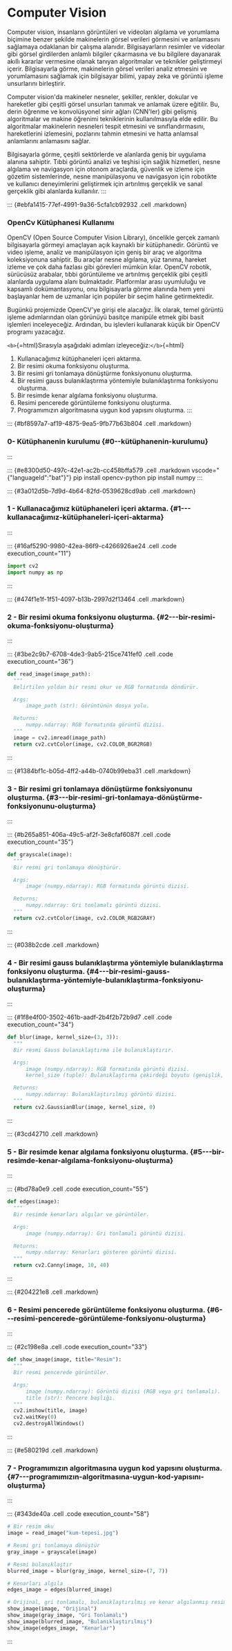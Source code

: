 # Computer Vision

Computer vision, insanların görüntüleri ve videoları algılama ve
yorumlama biçimine benzer şekilde makinelerin görsel verileri görmesini
ve anlamasını sağlamaya odaklanan bir çalışma alanıdır. Bilgisayarların
resimler ve videolar gibi görsel girdilerden anlamlı bilgiler
çıkarmasına ve bu bilgilere dayanarak akıllı kararlar vermesine olanak
tanıyan algoritmalar ve teknikler geliştirmeyi içerir. Bilgisayarla
görme, makinelerin görsel verileri analiz etmesini ve yorumlamasını
sağlamak için bilgisayar bilimi, yapay zeka ve görüntü işleme
unsurlarını birleştirir.

Computer vision\'da makineler nesneler, şekiller, renkler, dokular ve
hareketler gibi çeşitli görsel unsurları tanımak ve anlamak üzere
eğitilir. Bu, derin öğrenme ve konvolüsyonel sinir ağları (CNN\'ler)
gibi gelişmiş algoritmalar ve makine öğrenimi tekniklerinin
kullanılmasıyla elde edilir. Bu algoritmalar makinelerin nesneleri
tespit etmesini ve sınıflandırmasını, hareketlerini izlemesini,
pozlarını tahmin etmesini ve hatta anlamsal anlamlarını anlamasını
sağlar.

Bilgisayarla görme, çeşitli sektörlerde ve alanlarda geniş bir uygulama
alanına sahiptir. Tıbbi görüntü analizi ve teşhisi için sağlık
hizmetleri, nesne algılama ve navigasyon için otonom araçlarda, güvenlik
ve izleme için gözetim sistemlerinde, nesne manipülasyonu ve navigasyon
için robotikte ve kullanıcı deneyimlerini geliştirmek için artırılmış
gerçeklik ve sanal gerçeklik gibi alanlarda kullanılır.
:::

::: {#ebfa1415-77ef-4991-9a36-5cfa1cb92932 .cell .markdown}
### OpenCv Kütüphanesi Kullanımı

OpenCV (Open Source Computer Vision Library), öncelikle gerçek zamanlı
bilgisayarla görmeyi amaçlayan açık kaynaklı bir kütüphanedir. Görüntü
ve video işleme, analiz ve manipülasyon için geniş bir araç ve algoritma
koleksiyonuna sahiptir. Bu araçlar nesne algılama, yüz tanıma, hareket
izleme ve çok daha fazlası gibi görevleri mümkün kılar. OpenCV robotik,
sürücüsüz arabalar, tıbbi görüntüleme ve artırılmış gerçeklik gibi
çeşitli alanlarda uygulama alanı bulmaktadır. Platformlar arası
uyumluluğu ve kapsamlı dokümantasyonu, onu bilgisayarla görme alanında
hem yeni başlayanlar hem de uzmanlar için popüler bir seçim haline
getirmektedir.

Bugünkü projemizde OpenCV\'ye girişi ele alacağız. İlk olarak, temel
görüntü işleme adımlarından olan görünüyü basitçe manipüle etmek gibi
basit işlemleri inceleyeceğiz. Ardından, bu işlevleri kullanarak küçük
bir OpenCV programı yazacağız.

`<b>`{=html}Sırasıyla aşağıdaki adımları izleyeceğiz:`</b>`{=html}

1.  Kullanacağımız kütüphaneleri içeri aktarma.
2.  Bir resimi okuma fonksiyonu oluşturma.
3.  Bir resimi gri tonlamaya dönüştürme fonksiyonunu oluşturma.
4.  Bir resimi gauss bulanıklaştırma yöntemiyle bulanıklaştırma
    fonksiyonu oluşturma.
5.  Bir resimde kenar algılama fonksiyonu oluşturma.
6.  Resimi pencerede görüntüleme fonksiyonu oluşturma.
7.  Programımızın algoritmasına uygun kod yapısını oluşturma.
:::

::: {#bf8597a7-af19-4875-9ea5-9fb77b63b804 .cell .markdown}
### 0- Kütüphanenin kurulumu {#0--kütüphanenin-kurulumu}
:::

::: {#e8300d50-497c-42e1-ac2b-cc458bffa579 .cell .markdown vscode="{\"languageId\":\"bat\"}"}
pip install opencv-python pip install numpy
:::

::: {#3a012d5b-7d9d-4b64-82fd-0539628cd9ab .cell .markdown}
### 1 - Kullanacağımız kütüphaneleri içeri aktarma. {#1---kullanacağımız-kütüphaneleri-içeri-aktarma}
:::

::: {#16af5290-9980-42ea-86f9-c4266926ae24 .cell .code execution_count="11"}
``` python
import cv2
import numpy as np
```
:::

::: {#474f1e1f-1f51-4097-b13b-2997d2f13464 .cell .markdown}
### 2 - Bir resimi okuma fonksiyonu oluşturma. {#2---bir-resimi-okuma-fonksiyonu-oluşturma}
:::

::: {#3be2c9b7-6708-4de3-9ab5-215ce741fef0 .cell .code execution_count="36"}
``` python
def read_image(image_path):
  """
  Belirtilen yoldan bir resmi okur ve RGB formatında döndürür.

  Args:
      image_path (str): Görüntünün dosya yolu.

  Returns:
      numpy.ndarray: RGB formatında görüntü dizisi.
  """
  image = cv2.imread(image_path)
  return cv2.cvtColor(image, cv2.COLOR_BGR2RGB)
```
:::

::: {#1384bf1c-b05d-4ff2-a44b-0740b99eba31 .cell .markdown}
### 3 - Bir resimi gri tonlamaya dönüştürme fonksiyonunu oluşturma. {#3---bir-resimi-gri-tonlamaya-dönüştürme-fonksiyonunu-oluşturma}
:::

::: {#b265a851-406a-49c5-af2f-3e8cfaf6087f .cell .code execution_count="35"}
``` python
def grayscale(image):
  """
  Bir resmi gri tonlamaya dönüştürür.

  Args:
      image (numpy.ndarray): RGB formatında görüntü dizisi.

  Returns:
      numpy.ndarray: Gri tonlamalı görüntü dizisi.
  """
  return cv2.cvtColor(image, cv2.COLOR_RGB2GRAY)
```
:::

::: {#038b2cde .cell .markdown}
### 4 - Bir resimi gauss bulanıklaştırma yöntemiyle bulanıklaştırma fonksiyonu oluşturma. {#4---bir-resimi-gauss-bulanıklaştırma-yöntemiyle-bulanıklaştırma-fonksiyonu-oluşturma}
:::

::: {#1f8e4f00-3502-461b-aadf-2b4f2b72b9d7 .cell .code execution_count="34"}
``` python
def blur(image, kernel_size=(3, 3)):
  """
  Bir resmi Gauss bulanıklaştırma ile bulanıklaştırır.

  Args:
      image (numpy.ndarray): RGB formatında görüntü dizisi.
      kernel_size (tuple): Bulanıklaştırma çekirdeği boyutu (genişlik, yükseklik).

  Returns:
      numpy.ndarray: Bulanıklaştırılmış görüntü dizisi.
  """
  return cv2.GaussianBlur(image, kernel_size, 0)
```
:::

::: {#3cd42710 .cell .markdown}
### 5 - Bir resimde kenar algılama fonksiyonu oluşturma. {#5---bir-resimde-kenar-algılama-fonksiyonu-oluşturma}
:::

::: {#bd78a0e9 .cell .code execution_count="55"}
``` python
def edges(image):
  """
  Bir resimde kenarları algılar ve görüntüler.

  Args:
      image (numpy.ndarray): Gri tonlamalı görüntü dizisi.

  Returns:
      numpy.ndarray: Kenarları gösteren görüntü dizisi.
  """
  return cv2.Canny(image, 10, 40)
```
:::

::: {#204221e8 .cell .markdown}
### 6 - Resimi pencerede görüntüleme fonksiyonu oluşturma. {#6---resimi-pencerede-görüntüleme-fonksiyonu-oluşturma}
:::

::: {#2c198e8a .cell .code execution_count="33"}
``` python
def show_image(image, title="Resim"):
  """
  Bir resmi pencerede görüntüler.

  Args:
      image (numpy.ndarray): Görüntü dizisi (RGB veya gri tonlamalı).
      title (str): Pencere başlığı.
  """
  cv2.imshow(title, image)
  cv2.waitKey(0)
  cv2.destroyAllWindows()
```
:::

::: {#e580219d .cell .markdown}
### 7 - Programımızın algoritmasına uygun kod yapısını oluşturma. {#7---programımızın-algoritmasına-uygun-kod-yapısını-oluşturma}
:::

::: {#343de40a .cell .code execution_count="58"}
``` python
# Bir resim oku
image = read_image("kum-tepesi.jpg")

# Resmi gri tonlamaya dönüştür
gray_image = grayscale(image)

# Resmi bulanıklaştır
blurred_image = blur(gray_image, kernel_size=(7, 7))

# Kenarları algıla
edges_image = edges(blurred_image)

# Orijinal, gri tonlamalı, bulanıklaştırılmış ve kenar algılanmış resimleri göster
show_image(image, "Orijinal")
show_image(gray_image, "Gri Tonlamalı")
show_image(blurred_image, "Bulanıklaştırılmış")
show_image(edges_image, "Kenarlar")
```
:::
